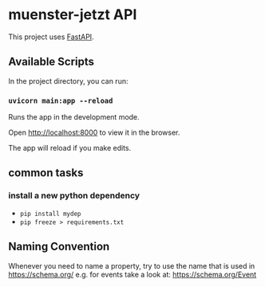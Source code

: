 # muenster-jetzt API
This project uses [FastAPI](https://fastapi.tiangolo.com/).

## Available Scripts

In the project directory, you can run:

### `uvicorn main:app --reload`

Runs the app in the development mode.

Open [http://localhost:8000](http://localhost:8000) to view it in the browser.

The app will reload if you make edits.

## common tasks

### install a new python dependency
* `pip install mydep`
* `pip freeze > requirements.txt`

## Naming Convention
Whenever you need to name a property, try to use the name that is used in https://schema.org/ e.g. for events take a look at: https://schema.org/Event
